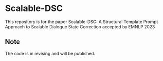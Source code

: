# Scalable-DSC
This repository is for the paper Scalable-DSC: A Structural Template Prompt Approach to Scalable Dialogue State Correction accepted by EMNLP 2023
## Note
The code is in revising and will be published.
